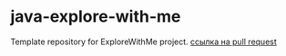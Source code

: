 # java-explore-with-me
Template repository for ExploreWithMe project.
[ссылка на pull request ](https://github.com/wisarduss/java-explore-with-me/pull/3)
